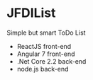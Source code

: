 # JFDIList
Simple but smart ToDo List 

- ReactJS front-end
- Angular 7 front-end
- .Net Core 2.2 back-end
- node.js back-end
